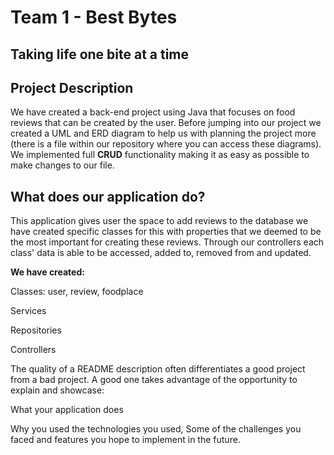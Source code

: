 # Team 1 - Best Bytes 
## Taking life one bite at a time
 
## Project Description

We have created a back-end project using Java that focuses on food reviews that can be created by the user. Before jumping into our project we created a UML and ERD diagram to help us with planning the project more (there is a file within our repository where you can access these diagrams). We implemented full **CRUD** functionality making it as easy as possible to make changes to our file.  

## What does our application do? 

This application gives user the space to add reviews to the database we have created specific classes for this with properties that we deemed to be the most important for creating these reviews. Through our controllers each class' data is able to be accessed, added to, removed from and updated. 


**We have created:**

Classes: user, review, foodplace 

Services 

Repositories

Controllers 



The quality of a README description often differentiates a good project from a bad project. A good one takes advantage of the opportunity to explain and showcase:

What your application does 

Why you used the technologies you used,
Some of the challenges you faced and features you hope to implement in the future.


